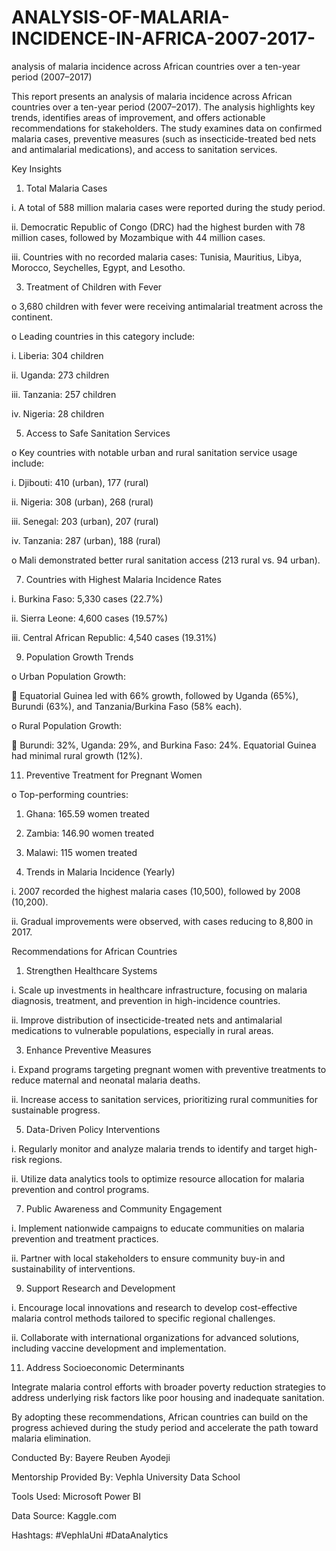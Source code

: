 # ANALYSIS-OF-MALARIA-INCIDENCE-IN-AFRICA-2007-2017-
analysis of malaria incidence across African countries over a ten-year period (2007–2017)

This report presents an analysis of malaria incidence across African countries over a ten-year period (2007–2017). The analysis highlights key trends, identifies areas of improvement, and offers actionable recommendations for stakeholders. The study examines data on confirmed malaria cases, preventive measures (such as insecticide-treated bed nets and antimalarial medications), and access to sanitation services.

Key Insights

1.	Total Malaria Cases
   
i.	A total of 588 million malaria cases were reported during the study period.

ii.	Democratic Republic of Congo (DRC) had the highest burden with 78 million cases, followed by Mozambique with 44 million cases.

iii.	Countries with no recorded malaria cases: Tunisia, Mauritius, Libya, Morocco, Seychelles, Egypt, and Lesotho.

3.	Treatment of Children with Fever
   
o	3,680 children with fever were receiving antimalarial treatment across the continent.

o	Leading countries in this category include:

i.	Liberia: 304 children

ii.	Uganda: 273 children

iii.	Tanzania: 257 children

iv.	Nigeria: 28 children

5.	Access to Safe Sanitation Services
   
o	Key countries with notable urban and rural sanitation service usage include:

i.	Djibouti: 410 (urban), 177 (rural)

ii.	Nigeria: 308 (urban), 268 (rural)

iii.	Senegal: 203 (urban), 207 (rural)

iv.	Tanzania: 287 (urban), 188 (rural)

o	Mali demonstrated better rural sanitation access (213 rural vs. 94 urban).

7.	Countries with Highest Malaria Incidence Rates
   
i.	Burkina Faso: 5,330 cases (22.7%)

ii.	Sierra Leone: 4,600 cases (19.57%)

iii.	Central African Republic: 4,540 cases (19.31%)

9.	Population Growth Trends
    
o	Urban Population Growth:

	Equatorial Guinea led with 66% growth, followed by Uganda (65%), Burundi (63%), and Tanzania/Burkina Faso (58% each).

o	Rural Population Growth:

	Burundi: 32%, Uganda: 29%, and Burkina Faso: 24%. Equatorial Guinea had minimal rural growth (12%).

11.	Preventive Treatment for Pregnant Women
    
o	Top-performing countries:

1.	Ghana: 165.59 women treated
   
3.	Zambia: 146.90 women treated
   
5.	Malawi: 115 women treated

7.	Trends in Malaria Incidence (Yearly)
   
i.	2007 recorded the highest malaria cases (10,500), followed by 2008 (10,200).

ii.	Gradual improvements were observed, with cases reducing to 8,800 in 2017.

Recommendations for African Countries

1.	Strengthen Healthcare Systems
   
i.	Scale up investments in healthcare infrastructure, focusing on malaria diagnosis, treatment, and prevention in high-incidence countries.

ii.	Improve distribution of insecticide-treated nets and antimalarial medications to vulnerable populations, especially in rural areas.

3.	Enhance Preventive Measures
   
i.	Expand programs targeting pregnant women with preventive treatments to reduce maternal and neonatal malaria deaths.

ii.	Increase access to sanitation services, prioritizing rural communities for sustainable progress.

5.	Data-Driven Policy Interventions
   
i.	Regularly monitor and analyze malaria trends to identify and target high-risk regions.

ii.	Utilize data analytics tools to optimize resource allocation for malaria prevention and control programs.

7.	Public Awareness and Community Engagement
   
i.	Implement nationwide campaigns to educate communities on malaria prevention and treatment practices.

ii.	Partner with local stakeholders to ensure community buy-in and sustainability of interventions.

9.	Support Research and Development
    
i.	Encourage local innovations and research to develop cost-effective malaria control methods tailored to specific regional challenges.

ii.	Collaborate with international organizations for advanced solutions, including vaccine development and implementation.

11.	Address Socioeconomic Determinants
    
Integrate malaria control efforts with broader poverty reduction strategies to address underlying risk factors like poor housing and inadequate sanitation.

By adopting these recommendations, African countries can build on the progress achieved during the study period and accelerate the path toward malaria elimination.

Conducted By: Bayere Reuben Ayodeji

Mentorship Provided By: Vephla University Data School

Tools Used: Microsoft Power BI

Data Source: Kaggle.com

Hashtags: #VephlaUni #DataAnalytics 
